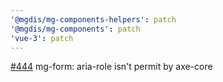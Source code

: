 ```yaml
---
'@mgdis/mg-components-helpers': patch
'@mgdis/mg-components': patch
'vue-3': patch
---
```


[#444](https://gitlab.mgdis.fr/core/core-ui/core-ui/-/issues/444) mg-form: aria-role isn't permit by axe-core
